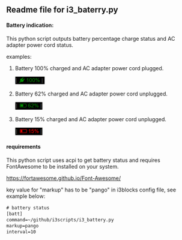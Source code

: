 ## Readme file for i3_baterry.py

#### Battery indication:

This python script outputs battery percentage charge status and AC adapter power cord status. 

examples:

1. Battery 100% charged and AC adapter power cord plugged.

   ![alt text][bat100]

2. Battery 62% charged and AC adapter power cord unplugged. 

   ![alt text][bat62]
  
3. Battery 15% charged and AC adapter power cord unplugged.

   ![alt text][bat15]
  
[bat100]: https://github.com/jm4rcos/i3scripts/blob/master/img/bat_100.png "battery indication 100%"
[bat62]: https://github.com/jm4rcos/i3scripts/blob/master/img/bat_62.png "battery indication 62%"
[bat15]: https://github.com/jm4rcos/i3scripts/blob/master/img/bat_15.png "battery indication 15%"


#### requirements

This  python  script  uses  acpi  to get battery status and requires FontAwesome to be installed on your system.

https://fortawesome.github.io/Font-Awesome/

key value for "markup" has to be "pango" in i3blocks config file, see example below:

```
# battery status
[batt]
command=~/github/i3scripts/i3_battery.py
markup=pango
interval=10
```

